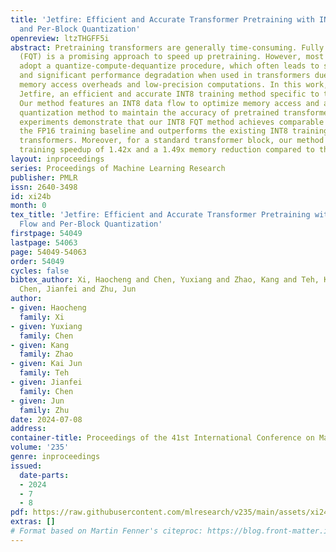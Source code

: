 ```yaml
---
title: 'Jetfire: Efficient and Accurate Transformer Pretraining with INT8 Data Flow
  and Per-Block Quantization'
openreview: ltzTHGFF5i
abstract: Pretraining transformers are generally time-consuming. Fully quantized training
  (FQT) is a promising approach to speed up pretraining. However, most FQT methods
  adopt a quantize-compute-dequantize procedure, which often leads to suboptimal speedup
  and significant performance degradation when used in transformers due to the high
  memory access overheads and low-precision computations. In this work, we propose
  Jetfire, an efficient and accurate INT8 training method specific to transformers.
  Our method features an INT8 data flow to optimize memory access and a per-block
  quantization method to maintain the accuracy of pretrained transformers. Extensive
  experiments demonstrate that our INT8 FQT method achieves comparable accuracy to
  the FP16 training baseline and outperforms the existing INT8 training works for
  transformers. Moreover, for a standard transformer block, our method offers an end-to-end
  training speedup of 1.42x and a 1.49x memory reduction compared to the FP16 baseline.
layout: inproceedings
series: Proceedings of Machine Learning Research
publisher: PMLR
issn: 2640-3498
id: xi24b
month: 0
tex_title: 'Jetfire: Efficient and Accurate Transformer Pretraining with {INT}8 Data
  Flow and Per-Block Quantization'
firstpage: 54049
lastpage: 54063
page: 54049-54063
order: 54049
cycles: false
bibtex_author: Xi, Haocheng and Chen, Yuxiang and Zhao, Kang and Teh, Kai Jun and
  Chen, Jianfei and Zhu, Jun
author:
- given: Haocheng
  family: Xi
- given: Yuxiang
  family: Chen
- given: Kang
  family: Zhao
- given: Kai Jun
  family: Teh
- given: Jianfei
  family: Chen
- given: Jun
  family: Zhu
date: 2024-07-08
address:
container-title: Proceedings of the 41st International Conference on Machine Learning
volume: '235'
genre: inproceedings
issued:
  date-parts:
  - 2024
  - 7
  - 8
pdf: https://raw.githubusercontent.com/mlresearch/v235/main/assets/xi24b/xi24b.pdf
extras: []
# Format based on Martin Fenner's citeproc: https://blog.front-matter.io/posts/citeproc-yaml-for-bibliographies/
---
```


